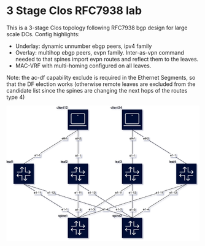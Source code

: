 # 3 Stage Clos RFC7938 lab
This is a 3-stage Clos topology following RFC7938 bgp design for large scale DCs.
Config highlights:
- Underlay: dynamic unnumber ebgp peers, ipv4 family
- Overlay: multihop ebgp peers, evpn family. Inter-as-vpn command needed to that spines import evpn routes and reflect them to the leaves.
- MAC-VRF with multi-homing configured on all leaves.

Note: the ac-df capability exclude is required in the Ethernet Segments, so that the DF election works 
(otherwise remote leaves are excluded from the candidate list since the spines are changing the next hops of the routes type 4)

![](3-stage-clos.clab.drawio.png)
